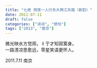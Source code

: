 ```yaml
---
title: "七绝 雨夜一人行东大两江东路（新韵）"
date: 2011-07-11
draft: false
categories: ["诗词", "绝句"]
tags: ["2013", "南京"]
---
```


微光映水方觉雨，彳亍才知寂寞身。  
一路清凉思愈远，零星笑语更怀人。  

2011.7.11 南京  
